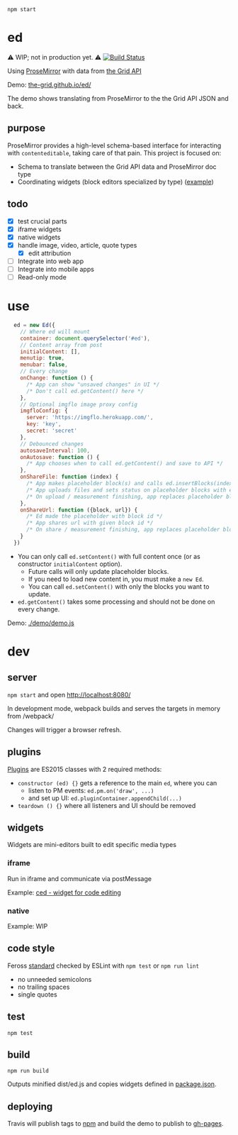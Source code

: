 `npm start`

# ed

:warning: WIP; not in production yet. :warning: [![Build Status](https://travis-ci.org/the-grid/ed.svg?branch=master)](https://travis-ci.org/the-grid/ed)

Using [ProseMirror](http://prosemirror.net/) with data from [the Grid API](http://developer.thegrid.io/)

Demo: [the-grid.github.io/ed/](https://the-grid.github.io/ed/)

The demo shows translating from ProseMirror to the the Grid API JSON and back.

## purpose

ProseMirror provides a high-level schema-based interface for interacting with `contenteditable`, taking care of that pain. This project is focused on:

* Schema to translate between the Grid API data and ProseMirror doc type
* Coordinating widgets (block editors specialized by type) ([example](https://github.com/the-grid/ced))

## todo

* [x] test crucial parts
* [x] iframe widgets
* [x] native widgets
* [x] handle image, video, article, quote types
  * [x] edit attribution
* [ ] Integrate into web app
* [ ] Integrate into mobile apps
* [ ] Read-only mode

# use

``` javascript
  ed = new Ed({
    // Where ed will mount
    container: document.querySelector('#ed'),
    // Content array from post
    initialContent: [],
    menutip: true,
    menubar: false,
    // Every change
    onChange: function () {
      /* App can show "unsaved changes" in UI */
      /* Don't call ed.getContent() here */
    },
    // Optional imgflo image proxy config
    imgfloConfig: {
      server: 'https://imgflo.herokuapp.com/',
      key: 'key',
      secret: 'secret'
    },
    // Debounced changes
    autosaveInterval: 100,
    onAutosave: function () {
      /* App chooses when to call ed.getContent() and save to API */
    },
    onShareFile: function (index) {
      /* App makes placeholder block(s) and calls ed.insertBlocks(index, blocks) */
      /* App uploads files and sets status on placeholder blocks with ed.setContent */
      /* On upload / measurement finishing, app replaces placeholder blocks with ed.setContent */
    },
    onShareUrl: function ({block, url}) {
      /* Ed made the placeholder with block id */
      /* App shares url with given block id */
      /* On share / measurement finishing, app replaces placeholder blocks with ed.setContent */
    }
  })  
```

* You can only call `ed.setContent()` with full content once (or as constructor `initialContent` option).
  * Future calls will only update placeholder blocks.
  * If you need to load new content in, you must make a `new Ed`.
  * You can call `ed.setContent()` with only the blocks you want to update.
* `ed.getContent()` takes some processing and should not be done on every change.

Demo: [./demo/demo.js](./demo/demo.js)

# dev

## server

`npm start` and open [http://localhost:8080/](http://localhost:8080/)

In development mode, webpack builds and serves the targets in memory from /webpack/

Changes will trigger a browser refresh.

## plugins

[Plugins](./src/plugins) are ES2015 classes with 2 required methods:

* `constructor (ed) {}` gets a reference to the main `ed`, where you can
  * listen to PM events: `ed.pm.on('draw', ...)`
  * and set up UI: `ed.pluginContainer.appendChild(...)`
* `teardown () {}` where all listeners and UI should be removed

## widgets

Widgets are mini-editors built to edit specific media types

### iframe

Run in iframe and communicate via postMessage 

Example: [ced - widget for code editing](https://github.com/the-grid/ced)

### native

Example: WIP

## code style

Feross [standard](https://github.com/feross/standard#rules) checked by ESLint with `npm test` or `npm run lint`

* no unneeded semicolons
* no trailing spaces
* single quotes

## test

`npm test`

## build

`npm run build`

Outputs minified dist/ed.js and copies widgets defined in [package.json](./package.json).

## deploying

Travis will publish tags to [npm](https://www.npmjs.com/package/@the-grid/ed)
and build the demo to publish to [gh-pages](https://the-grid.github.io/ed/).